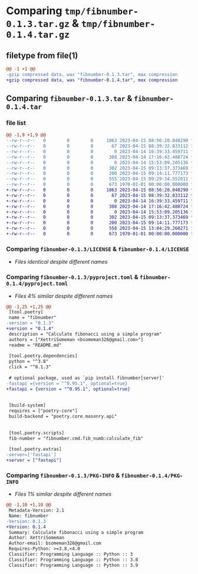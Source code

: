 # Comparing `tmp/fibnumber-0.1.3.tar.gz` & `tmp/fibnumber-0.1.4.tar.gz`

## filetype from file(1)

```diff
@@ -1 +1 @@
-gzip compressed data, was "fibnumber-0.1.3.tar", max compression
+gzip compressed data, was "fibnumber-0.1.4.tar", max compression
```

## Comparing `fibnumber-0.1.3.tar` & `fibnumber-0.1.4.tar`

### file list

```diff
@@ -1,9 +1,9 @@
--rw-r--r--   0        0        0     1063 2023-04-15 08:56:20.048290 fibnumber-0.1.3/LICENSE
--rw-r--r--   0        0        0       67 2023-04-15 08:39:32.833112 fibnumber-0.1.3/README.md
--rw-r--r--   0        0        0        0 2023-04-14 16:39:33.459711 fibnumber-0.1.3/fibnumber/__init__.py
--rw-r--r--   0        0        0      308 2023-04-14 17:16:42.488724 fibnumber-0.1.3/fibnumber/cmd/fib_numb.py
--rw-r--r--   0        0        0        0 2023-04-14 15:53:09.205136 fibnumber-0.1.3/fibnumber/fib_calcs/__init__.py
--rw-r--r--   0        0        0      302 2023-04-15 09:13:37.373469 fibnumber-0.1.3/fibnumber/fib_calcs/fib_number.py
--rw-r--r--   0        0        0      200 2023-04-15 09:14:11.777173 fibnumber-0.1.3/fibnumber/fib_calcs/fib_numbers.py
--rw-r--r--   0        0        0      555 2023-04-15 09:29:34.552811 fibnumber-0.1.3/pyproject.toml
--rw-r--r--   0        0        0      673 1970-01-01 00:00:00.000000 fibnumber-0.1.3/PKG-INFO
+-rw-r--r--   0        0        0     1063 2023-04-15 08:56:20.048290 fibnumber-0.1.4/LICENSE
+-rw-r--r--   0        0        0       67 2023-04-15 08:39:32.833112 fibnumber-0.1.4/README.md
+-rw-r--r--   0        0        0        0 2023-04-14 16:39:33.459711 fibnumber-0.1.4/fibnumber/__init__.py
+-rw-r--r--   0        0        0      308 2023-04-14 17:16:42.488724 fibnumber-0.1.4/fibnumber/cmd/fib_numb.py
+-rw-r--r--   0        0        0        0 2023-04-14 15:53:09.205136 fibnumber-0.1.4/fibnumber/fib_calcs/__init__.py
+-rw-r--r--   0        0        0      302 2023-04-15 09:13:37.373469 fibnumber-0.1.4/fibnumber/fib_calcs/fib_number.py
+-rw-r--r--   0        0        0      200 2023-04-15 09:14:11.777173 fibnumber-0.1.4/fibnumber/fib_calcs/fib_numbers.py
+-rw-r--r--   0        0        0      558 2023-04-15 13:04:29.268271 fibnumber-0.1.4/pyproject.toml
+-rw-r--r--   0        0        0      673 1970-01-01 00:00:00.000000 fibnumber-0.1.4/PKG-INFO
```

### Comparing `fibnumber-0.1.3/LICENSE` & `fibnumber-0.1.4/LICENSE`

 * *Files identical despite different names*

### Comparing `fibnumber-0.1.3/pyproject.toml` & `fibnumber-0.1.4/pyproject.toml`

 * *Files 4% similar despite different names*

```diff
@@ -1,25 +1,25 @@
 [tool.poetry]
 name = "fibnumber"
-version = "0.1.3"
+version = "0.1.4"
 description = "Calculate fibonacci using a simple program"
 authors = ["XettriSomeman <bsomeman326@gmail.com>"]
 readme = "README.md"
 
 [tool.poetry.dependencies]
 python = "^3.8"
 click = "^8.1.3"
 
 # optional package, used as `pip install fibnumber[server]'
-fastapi ={version = "^0.95.1", optional=true} 
+fastapi = {version = "^0.95.1", optional=true} 
 
 
 [build-system]
 requires = ["poetry-core"]
 build-backend = "poetry.core.masonry.api"
 
 
 [tool.poetry.scripts]
 fib-number = "fibnumber.cmd.fib_numb:calculate_fib"
 
 [tool.poetry.extras]
-server=['fastapi']
+server = ["fastapi"]
```

### Comparing `fibnumber-0.1.3/PKG-INFO` & `fibnumber-0.1.4/PKG-INFO`

 * *Files 1% similar despite different names*

```diff
@@ -1,10 +1,10 @@
 Metadata-Version: 2.1
 Name: fibnumber
-Version: 0.1.3
+Version: 0.1.4
 Summary: Calculate fibonacci using a simple program
 Author: XettriSomeman
 Author-email: bsomeman326@gmail.com
 Requires-Python: >=3.8,<4.0
 Classifier: Programming Language :: Python :: 3
 Classifier: Programming Language :: Python :: 3.8
 Classifier: Programming Language :: Python :: 3.9
```

